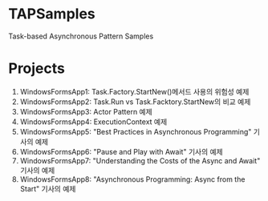 # TAPSamples
Task-based Asynchronous Pattern Samples

# Projects #
1.  WindowsFormsApp1: Task.Factory.StartNew()메서드 사용의 위험성 예제
2.	WindowsFormsApp2: Task.Run vs Task.Facktory.StartNew의 비교 예제
3.	WindowsFormsApp3: Actor Pattern 예제
4.	WindowsFormsApp4: ExecutionContext 예제
5.	WindowsFormsApp5: "Best Practices in Asynchronous Programming" 기사의 예제
6.	WindowsFormsApp6: "Pause and Play with Await" 기사의 예제
7.	WindowsFormsApp7: "Understanding the Costs of the Async and Await" 기사의 예제
8.	WindowsFormsApp8: "Asynchronous Programming: Async from the Start" 기사의 예제